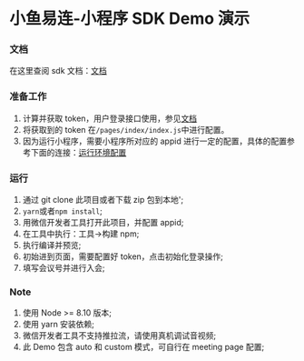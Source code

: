 # 小鱼易连-小程序 SDK Demo 演示

### 文档

在这里查阅 sdk 文档：[文档](http://openapi.xylink.com/api_miniprogram/api)

### 准备工作

1. 计算并获取 token，用户登录接口使用，参见[文档](http://openapi.xylink.com/doc_miniprogram/reference/miniprogram_server#%E6%9C%8D%E5%8A%A1%E7%AB%AF%E5%87%86%E5%A4%87%E5%B7%A5%E4%BD%9C)
2. 将获取到的 token 在`/pages/index/index.js`中进行配置。
3. 因为运行小程序，需要小程序所对应的 appid 进行一定的配置，具体的配置参考下面的连接：[运行环境配置](http://openapi.xylink.com/doc_miniprogram/quick_start/run_demo#%E5%BC%80%E9%80%9A%E9%85%8D%E7%BD%AE)

### 运行

1. 通过 git clone 此项目或者下载 zip 包到本地';
2. `yarn`或者`npm install`;
3. 用微信开发者工具打开此项目，并配置 appid;
4. 在工具中执行：工具->构建 npm;
5. 执行编译并预览;
6. 初始进到页面，需要配置好 token，点击初始化登录操作;
7. 填写会议号并进行入会;

### Note

1. 使用 Node >= 8.10 版本;
2. 使用 yarn 安装依赖;
3. 微信开发者工具不支持推拉流，请使用真机调试音视频;
4. 此 Demo 包含 auto 和 custom 模式，可自行在 meeting page 配置;
